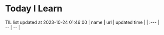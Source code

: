 # Today I Learn 
TIL list updated at 2023-10-24 01:46:00
| name | url | updated time |
| :--- | -- | -- |
